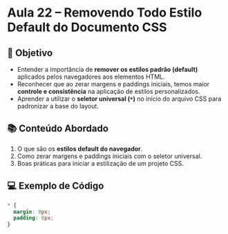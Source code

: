 # Aula 22 – Removendo Todo Estilo Default do Documento CSS

## 🎯 Objetivo

- Entender a importância de **remover os estilos padrão (default)** aplicados pelos navegadores aos elementos HTML.
- Reconhecer que ao zerar margens e paddings iniciais, temos maior **controle e consistência** na aplicação de estilos personalizados.
- Aprender a utilizar o **seletor universal (`*`)** no início do arquivo CSS para padronizar a base do layout.

## 📚 Conteúdo Abordado

1. O que são os **estilos default do navegador**.
2. Como zerar margens e paddings iniciais com o seletor universal.
3. Boas práticas para iniciar a estilização de um projeto CSS.

## 💻 Exemplo de Código

```css
* {
  margin: 0px;
  padding: 0px;
}
```
